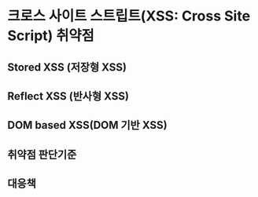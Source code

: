 # 크로스 사이트 스트립트(XSS: Cross Site Script) 취약점

## Stored XSS (저장형 XSS)
## Reflect XSS (반사형 XSS)
## DOM based XSS(DOM 기반 XSS)

## 취약점 판단기준

## 대응책